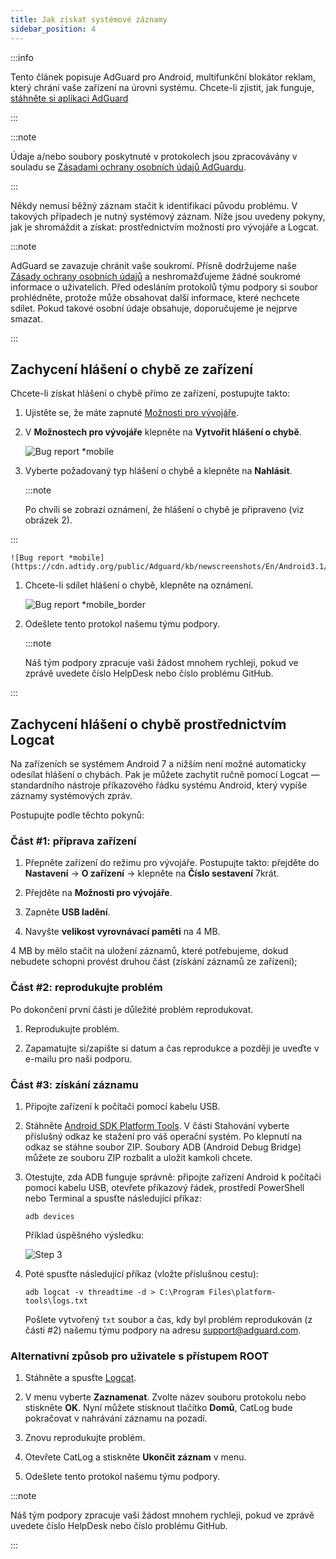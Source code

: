 ```yaml
---
title: Jak získat systémové záznamy
sidebar_position: 4
---
```


:::info

Tento článek popisuje AdGuard pro Android, multifunkční blokátor reklam, který chrání vaše zařízení na úrovni systému. Chcete-li zjistit, jak funguje, [stáhněte si aplikaci AdGuard](https://agrd.io/download-kb-adblock)

:::

:::note

Údaje a/nebo soubory poskytnuté v protokolech jsou zpracovávány v souladu se [Zásadami ochrany osobních údajů AdGuardu](https://adguard.com/en/privacy.html).

:::

Někdy nemusí běžný záznam stačit k identifikaci původu problému. V takových případech je nutný systémový záznam. Níže jsou uvedeny pokyny, jak je shromáždit a získat: prostřednictvím možností pro vývojáře a Logcat.

:::note

AdGuard se zavazuje chránit vaše soukromí. Přísně dodržujeme naše [Zásady ochrany osobních údajů](https://adguard.com/privacy/android.html) a neshromažďujeme žádné soukromé informace o uživatelích. Před odesláním protokolů týmu podpory si soubor prohlédněte, protože může obsahovat další informace, které nechcete sdílet. Pokud takové osobní údaje obsahuje, doporučujeme je nejprve smazat.

:::

## Zachycení hlášení o chybě ze zařízení

Chcete-li získat hlášení o chybě přímo ze zařízení, postupujte takto:

1. Ujistěte se, že máte zapnuté [Možnosti pro vývojáře](https://developer.android.com/studio/run/device.html#developer-device-options).

1. V **Možnostech pro vývojáře** klepněte na **Vytvořit hlášení o chybě**.

    ![Bug report *mobile](https://cdn.adtidy.org/public/Adguard/kb/newscreenshots/En/Android3.1/bugreporten.png)

1. Vyberte požadovaný typ hlášení o chybě a klepněte na **Nahlásit**.

    :::note

    Po chvíli se zobrazí oznámení, že hlášení o chybě je připraveno (viz obrázek 2).


:::

    ![Bug report *mobile](https://cdn.adtidy.org/public/Adguard/kb/newscreenshots/En/Android3.1/bugreporteen.png)

1. Chcete-li sdílet hlášení o chybě, klepněte na oznámení.

    ![Bug report *mobile_border](https://cdn.adtidy.org/public/Adguard/kb/newscreenshots/En/Android3.1/bugreport3en.png)

1. Odešlete tento protokol našemu týmu podpory.

    :::note

    Náš tým podpory zpracuje vaši žádost mnohem rychleji, pokud ve zprávě uvedete číslo HelpDesk nebo číslo problému GitHub.


:::

## Zachycení hlášení o chybě prostřednictvím Logcat

Na zařízeních se systémem Android 7 a nižším není možné automaticky odesílat hlášení o chybách. Pak je můžete zachytit ručně pomocí Logcat — standardního nástroje příkazového řádku systému Android, který vypíše záznamy systémových zpráv.

Postupujte podle těchto pokynů:

### Část #1: příprava zařízení

1. Přepněte zařízení do režimu pro vývojáře. Postupujte takto: přejděte do **Nastavení** → **O zařízení** → klepněte na **Číslo sestavení** 7krát.

1. Přejděte na **Možnosti pro vývojáře**.

1. Zapněte **USB ladění**.

1. Navyšte **velikost vyrovnávací paměti** na 4 MB.

4 MB by mělo stačit na uložení záznamů, které potřebujeme, dokud nebudete schopni provést druhou část (získání záznamů ze zařízení);

### Část #2: reprodukujte problém

Po dokončení první části je důležité problém reprodukovat.

1. Reprodukujte problém.

1. Zapamatujte si/zapište si datum a čas reprodukce a později je uveďte v e-mailu pro naši podporu.

### Část #3: získání záznamu

1. Připojte zařízení k počítači pomocí kabelu USB.

1. Stáhněte [Android SDK Platform Tools](https://developer.android.com/studio/releases/platform-tools#downloads). V části Stahování vyberte příslušný odkaz ke stažení pro váš operační systém. Po klepnutí na odkaz se stáhne soubor ZIP. Soubory ADB (Android Debug Bridge) můžete ze souboru ZIP rozbalit a uložit kamkoli chcete.

1. Otestujte, zda ADB funguje správně: připojte zařízení Android k počítači pomocí kabelu USB, otevřete příkazový řádek, prostředí PowerShell nebo Terminal a spusťte následující příkaz:

    `adb devices`

    Příklad úspěšného výsledku:

    ![Step 3](https://cdn.adtidy.org/content/kb/ad_blocker/android/logcat/logcat_step-3.png)

1. Poté spusťte následující příkaz (vložte příslušnou cestu):

    `adb logcat -v threadtime -d > C:\Program Files\platform-tools\logs.txt`

    Pošlete vytvořený `txt` soubor a čas, kdy byl problém reprodukován (z části #2) našemu týmu podpory na adresu <support@adguard.com>.

### Alternativní způsob pro uživatele s přístupem ROOT

1. Stáhněte a spusťte [Logcat](https://play.google.com/store/apps/details?id=com.pluscubed.matlog).

1. V menu vyberte **Zaznamenat**. Zvolte název souboru protokolu nebo stiskněte **OK**. Nyní můžete stisknout tlačítko **Domů**, CatLog bude pokračovat v nahrávání záznamu na pozadí.

1. Znovu reprodukujte problém.

1. Otevřete CatLog a stiskněte **Ukončit záznam** v menu.

1. Odešlete tento protokol našemu týmu podpory.

:::note

Náš tým podpory zpracuje vaši žádost mnohem rychleji, pokud ve zprávě uvedete číslo HelpDesk nebo číslo problému GitHub.

:::
